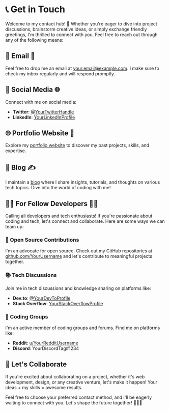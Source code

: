 # 📞 Get in Touch

Welcome to my contact hub! 🌟 Whether you're eager to dive into project discussions, brainstorm creative ideas, or simply exchange friendly greetings, I'm thrilled to connect with you. Feel free to reach out through any of the following means:

## 📧 Email 💌
Feel free to drop me an email at [your.email@example.com](mailto:your.email@example.com). I make sure to check my inbox regularly and will respond promptly.

## 💬 Social Media 🌐
Connect with me on social media:

- **Twitter**: [@YourTwitterHandle](https://twitter.com/YourTwitterHandle)
- **LinkedIn**: [YourLinkedInProfile](https://www.linkedin.com/in/YourLinkedInProfile)

## 🌐 Portfolio Website 🚀
Explore my [portfolio website](https://www.yourportfoliowebsite.com) to discover my past projects, skills, and expertise.

## 📝 Blog ✍️
I maintain a [blog](https://www.yourblog.com) where I share insights, tutorials, and thoughts on various tech topics. Dive into the world of coding with me!

## 👩‍💻 For Fellow Developers 👨‍💻
Calling all developers and tech enthusiasts! If you're passionate about coding and tech, let's connect and collaborate. Here are some ways we can team up:

### 🚀 Open Source Contributions
I'm an advocate for open source. Check out my GitHub repositories at [github.com/YourUsername](https://github.com/YourUsername) and let's contribute to meaningful projects together.

### 📚 Tech Discussions
Join me in tech discussions and knowledge sharing on platforms like:

- **Dev.to**: [@YourDevToProfile](https://dev.to/YourDevToProfile)
- **Stack Overflow**: [YourStackOverflowProfile](https://stackoverflow.com/users/YourStackOverflowProfile)

### 👥 Coding Groups
I'm an active member of coding groups and forums. Find me on platforms like:

- **Reddit**: [u/YourRedditUsername](https://www.reddit.com/user/YourRedditUsername)
- **Discord**: YourDiscordTag#1234

## 🤝 Let's Collaborate
If you're excited about collaborating on a project, whether it's web development, design, or any creative venture, let's make it happen! Your ideas + my skills = awesome results.

Feel free to choose your preferred contact method, and I'll be eagerly waiting to connect with you. Let's shape the future together! 🌟🌐🚀
